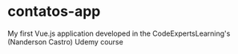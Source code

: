 # contatos-app
My first Vue.js application developed in the CodeExpertsLearning's (Nanderson Castro) Udemy course
